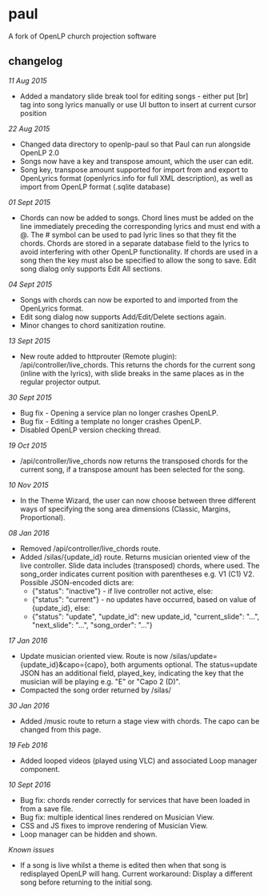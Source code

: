# paul
A fork of OpenLP church projection software

## changelog
*11 Aug 2015*
* Added a mandatory slide break tool for editing songs - either put [br] tag into song lyrics manually or use UI button to insert at current cursor position

*22 Aug 2015*
* Changed data directory to openlp-paul so that Paul can run alongside OpenLP 2.0
* Songs now have a key and transpose amount, which the user can edit.
* Song key, transpose amount supported for import from and export to OpenLyrics format (openlyrics.info for full XML description), as well as import from OpenLP format (.sqlite database)

*01 Sept 2015*
* Chords can now be added to songs.  Chord lines must be added on the line immediately preceding the corresponding lyrics and must end with a @.  The # symbol can be used to pad lyric lines so that they fit the chords.  Chords are stored in a separate database field to the lyrics to avoid interfering with other OpenLP functionality.  If chords are used in a song then the key must also be specified to allow the song to save.  Edit song dialog only supports Edit All sections.

*04 Sept 2015*
* Songs with chords can now be exported to and imported from the OpenLyrics format.
* Edit song dialog now supports Add/Edit/Delete sections again.
* Minor changes to chord sanitization routine.

*13 Sept 2015*
* New route added to httprouter (Remote plugin): /api/controller/live_chords.  This returns the chords for the current song (inline with the lyrics), with slide breaks in the same places as in the regular projector output.

*30 Sept 2015*
* Bug fix - Opening a service plan no longer crashes OpenLP.
* Bug fix - Editing a template no longer crashes OpenLP.
* Disabled OpenLP version checking thread.

*19 Oct 2015*
* /api/controller/live_chords now returns the transposed chords for the current song, if a transpose amount has been selected for the song.

*10 Nov 2015*
* In the Theme Wizard, the user can now choose between three different ways of specifying the song area dimensions (Classic, Margins, Proportional).

*08 Jan 2016*
* Removed /api/controller/live_chords route.
* Added /silas/{update_id} route.  Returns musician oriented view of the live controller.  Slide data includes (transposed) chords, where used.  The song_order indicates current position with parentheses e.g. V1 (C1) V2.  Possible JSON-encoded dicts are:
  * {"status": "inactive"} - if live controller not active, else:
  * {"status": "current"} - no updates have occurred, based on value of {update_id}, else:
  * {"status": "update", "update_id": new update_id, "current_slide": "...", "next_slide": "...", "song_order": "..."}

*17 Jan 2016*
* Update musician oriented view.  Route is now /silas/update={update_id}&capo={capo}, both arguments optional.  The status=update JSON has an additional field, played_key, indicating the key that the musician will be playing e.g. "E" or "Capo 2 (D)".
* Compacted the song order returned by /silas/

*30 Jan 2016*
* Added /music route to return a stage view with chords.  The capo can be changed from this page.

*19 Feb 2016*
* Added looped videos (played using VLC) and associated Loop manager component.

*10 Sept 2016*
* Bug fix: chords render correctly for services that have been loaded in from a save file.
* Bug fix: multiple identical lines rendered on Musician View.
* CSS and JS fixes to improve rendering of Musician View.
* Loop manager can be hidden and shown.

*Known issues*
* If a song is live whilst a theme is edited then when that song is redisplayed OpenLP will hang.  Current workaround:  Display a different song before returning to the initial song.
